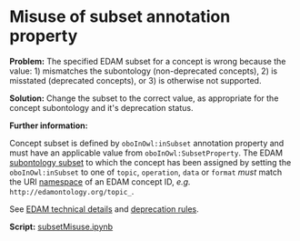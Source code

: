 # Misuse of subset annotation property

**Problem:** The specified EDAM subset for a concept is wrong because the value: 1) mismatches the subontology (non-deprecated concepts), 2) is misstated (deprecated concepts), or 3) is otherwise not supported.

**Solution:** Change the subset to the correct value, as appropriate for the concept subontology and it's deprecation status.

**Further information:**

Concept subset is defined by ```oboInOwl:inSubset``` annotation property and must have an applicable value from ```oboInOwl:SubsetProperty```. The EDAM [subontology subset](https://edamontologydocs.readthedocs.io/en/latest/developers_guide.html#mandatory-attributes) to which the concept has been assigned by setting the ```oboInOwl:inSubset``` to one of ```topic```, ```operation```, ```data``` or ```format``` *must* match the URI [namespace](https://edamontologydocs.readthedocs.io/en/latest/technical_details.html#identifiers-persistent-urls) of an EDAM concept ID, *e.g.* ```http://edamontology.org/topic_```.

See [EDAM technical details](https://edamontologydocs.readthedocs.io/en/latest/developers_guide.html#mandatory-attributes) and [deprecation rules](https://edamontologydocs.readthedocs.io/en/latest/developers_guide.html#deprecating-concepts).

**Script:** [subsetMisuse.ipynb](https://github.com/edamontology/edamverify/blob/master/queries/subsetMisuse.ipynb)
